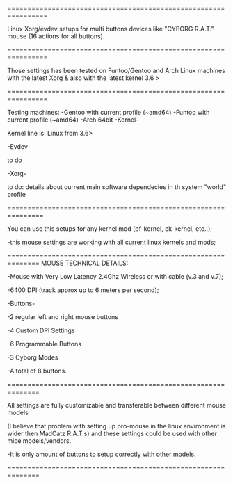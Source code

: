 ================================================================

Linux Xorg/evdev setups for multi buttons devices like "CYBORG R.A.T." mouse (16 actions for all buttons).

================================================================

Those settings has been tested on Funtoo/Gentoo and Arch Linux machines with the latest Xorg & also with the latest kernel 3.6 >

================================================================

Testing machines:
-Gentoo with current profile (~amd64)
-Funtoo with current profile (~amd64)
-Arch 64bit
-Kernel-

Kernel line is: 
Linux from 3.6>

-Evdev-

to do

-Xorg-

to do: details about current main software dependecies in th system "world" profile

===============================================================

You can use this setups for any kernel mod (pf-kernel, ck-kernel, etc..);

-this mouse settings are working with all current linux kernels and mods;

==============================================================
MOUSE TECHNICAL DETAILS:

-Mouse with Very Low Latency 2.4Ghz Wireless or with cable (v.3 and v.7);

-6400 DPI (track approx up to 6 meters per second);

-Buttons-

-2 regular left and right mouse buttons

-4 Custom DPI Settings

-6 Programmable Buttons

-3 Cyborg Modes

-A total of 8 buttons.

==============================================================

All settings are fully customizable and transferable between different mouse models

(I believe that problem with setting up pro-mouse in the linux environment is wider then 
MadCatz R.A.T.s) and these settings could be used with other mice models/vendors.

-It is only amount of buttons to setup correctly with other models.

==============================================================
